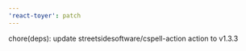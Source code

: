 ```yaml
---
'react-toyer': patch
---
```


chore(deps): update streetsidesoftware/cspell-action action to v1.3.3
